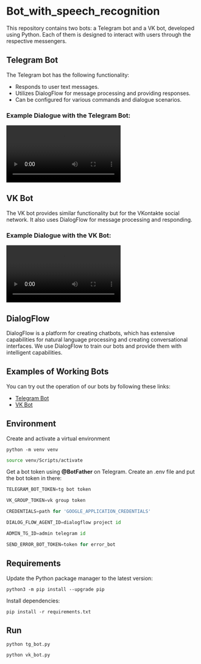 # Bot_with_speech_recognition

This repository contains two bots: a Telegram bot and a VK bot, developed using Python. Each of them is designed to interact with users through the respective messengers.

## Telegram Bot

The Telegram bot has the following functionality:

- Responds to user text messages.
- Utilizes DialogFlow for message processing and providing responses.
- Can be configured for various commands and dialogue scenarios.

### Example Dialogue with the Telegram Bot:

![Telegram Bot](https://github.com/JacobKleim/Bot_with_speech_recognition/blob/main/IMG_1876.MP4)

## VK Bot

The VK bot provides similar functionality but for the VKontakte social network. It also uses DialogFlow for message processing and responding.

### Example Dialogue with the VK Bot:

![VK Bot](https://github.com/JacobKleim/Bot_with_speech_recognition/blob/main/IMG_1878.MP4)

## DialogFlow

DialogFlow is a platform for creating chatbots, which has extensive capabilities for natural language processing and creating conversational interfaces. We use DialogFlow to train our bots and provide them with intelligent capabilities.

## Examples of Working Bots

You can try out the operation of our bots by following these links:

- [Telegram Bot](https://t.me/assistant_peoples_bot)
- [VK Bot](https://vk.com/invite/2yzODoo)

## Environment      
 Сreate and activate a virtual environment  
   ```
   python -m venv venv
   ```
   ```bash
   source venv/Scripts/activate
   ```
 Get a bot token using **@BotFather** on Telegram.
 Create an .env file and put the bot token in there:
   ```python 
   TELEGRAM_BOT_TOKEN=tg bot token
   ```
   ```python 
   VK_GROUP_TOKEN=vk group token
   ```
   ```python 
   CREDENTIALS=path for 'GOOGLE_APPLICATION_CREDENTIALS'
   ```
   ```python 
   DIALOG_FLOW_AGENT_ID=dialogflow project id
   ```
   ```python 
   ADMIN_TG_ID=admin telegram id
   ```
   ```python 
   SEND_ERROR_BOT_TOKEN=token for error_bot
   ```

## Requirements
   Update the Python package manager to the latest version:
   ```
   python3 -m pip install --upgrade pip
   ```
   Install dependencies:
   ```
   pip install -r requirements.txt
   ``` 



## Run
   ```
   python tg_bot.py
   ```
   ```
   python vk_bot.py
   ```
